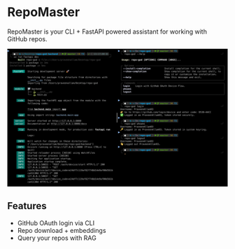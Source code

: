 # RepoMaster

RepoMaster is your CLI + FastAPI powered assistant for working with GitHub repos.

![RepoMaster Demo](media/sample.png)

## Features
- GitHub OAuth login via CLI
- Repo download + embeddings
- Query your repos with RAG
